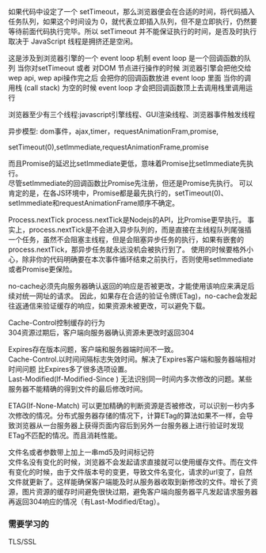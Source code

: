 如果代码中设定了一个 setTimeout，那么浏览器便会在合适的时间，将代码插入任务队列，如果这个时间设为 0，就代表立即插入队列，但不是立即执行，仍然要等待前面代码执行完毕。所以 setTimeout 并不能保证执行的时间，是否及时执行取决于 JavaScript 线程是拥挤还是空闲。  

这是涉及到浏览器引擎的一个 event loop 机制 event loop 是一个回调函数的队列 当你对setTimeout 或者 对DOM 节点进行操作的时候 浏览器引擎会把他交给 wep api, wep api操作完之后 会把你的回调函数放进 event loop 里面 当你的调用栈 (call stack) 为空的时候 event loop 才会把回调函数顶上去调用栈里调用运行

浏览器至少有三个线程:javascript引擎线程、GUI渲染线程、浏览器事件触发线程  


异步模型:
dom事件，ajax,timer，requestAnimationFram,promise,  

setTimeout(0),setImmediate,requestAnimationFrame,promise  


而且Promise的延迟比setImmediate更低，意味着Promise比setImmediate先执行。  
尽管setImmediate的回调函数比Promise先注册，但还是Promise先执行。
可以肯定的是，在各JS环境中，Promise都是最先执行的，setTimeout(0)、setImmediate和requestAnimationFrame顺序不确定。   

Process.nextTick
process.nextTick是Nodejs的API，比Promise更早执行。
事实上，process.nextTick是不会进入异步队列的，而是直接在主线程队列尾强插一个任务，虽然不会阻塞主线程，但是会阻塞异步任务的执行，如果有嵌套的process.nextTick，那异步任务就永远没机会被执行到了。
使用的时候要格外小心，除非你的代码明确要在本次事件循环结束之前执行，否则使用setImmediate或者Promise更保险。  

no-cache必须先向服务器确认返回的响应是否被更改，才能使用该响应来满足后续对统一网址的请求。  因此，如果存在合适的验证令牌(ETag)，no-cache会发起往返通信来验证缓存的响应，如果资源未被更改，可以避免下载。    

Cache-Control控制缓存的行为  
304资源过期后，客户端向服务器确认资源未更改时返回304  

Expires存在版本问题，客户端和服务器端时间不一致。  
Cache-Control.以时间间隔标志失效时间。解决了Expires客户端和服务器端相对时间问题  比Expires多了很多选项设置。    
Last-Modified(If-Modified-Since )  无法识别同一时间内多次修改的问题。某些服务器不能精确的得到文件的最后修改时间。  
 
ETAG(If-None-Match)  可以更加精确的判断资源是否被修改，可以识别一秒内多次修改的情况。分布式服务器存储的情况下，计算ETag的算法如果不一样，会导致浏览器从一台服务器上获得页面内容后到另外一台服务器上进行验证时发现ETag不匹配的情况。而且消耗性能。  

文件名或者参数带上加上一串md5及时间标记符  
文件名没有变化的时候，浏览器不会发起请求直接就可以使用缓存文件。而在文件有变化的时候，由于文件版本号的变更，导致文件名变化，请求的url变了，自然文件就更新了。这样能确保客户端能及时从服务器收取到新修改的文件。增长了资源，图片资源的缓存时间避免很快过期，避免客户端向服务器平凡发起请求服务器再返回304响应的情况（有Last-Modified/Etag）。  



### 需要学习的
TLS/SSL
